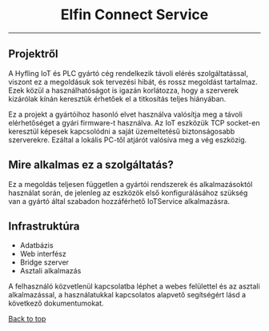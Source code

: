 <h1 align="center">Elfin Connect Service</h1>

---

## Projektről

A Hyfling IoT és PLC gyártó cég rendelkezik távoli elérés szolgáltatással, viszont ez a megoldásuk sok tervezési hibát, és rossz megoldást tartalmaz. Ezek közül a használhatóságot is igazán korlátozza, hogy a szerverek kizárólak kínán keresztük érhetőek el a titkosítás teljes hiányában.

Ez a projekt a gyártóihoz hasonló elvet használva valósítja meg a távoli elérhetőséget a gyári firmware-t használva. Az IoT eszközük TCP socket-en keresztül képesek kapcsolódni a saját üzemeltetésű biztonságosabb szerverekre. Ezáltal a lokális PC-től atjárót valósíva meg a vég eszközig.

## Mire alkalmas ez a szolgáltatás?

Ez a megoldás teljesen független a gyártói rendszerek és alkalmazásoktól használat során, de jelenleg az eszközök első konfigurálásához szükség van a gyártó által szabadon hozzáférhető IoTService alkalmazásra.

## Infrastruktúra

-   Adatbázis
-   Web interfész
-   Bridge szerver
-   Asztali alkalmazás

A felhasználó közvetlenül kapcsolatba léphet a webes felülettel és az asztali alkalmazással, a használatukkal kapcsolatos alapvető segítségért lásd a következő dokumentumokat.

<a href="#top">Back to top</a>
